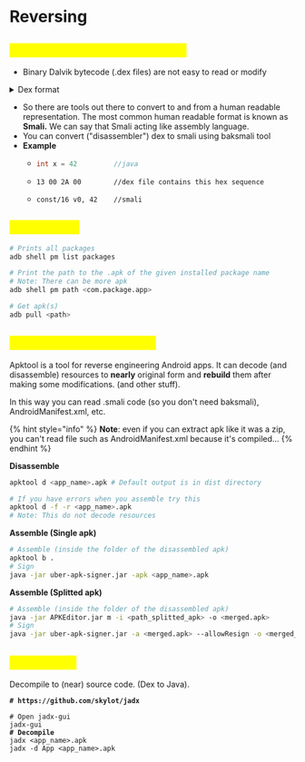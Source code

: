 # Reversing

## <mark style="color:yellow;">Understanding .dex and .smali</mark>

* Binary Dalvik bytecode (.dex files) are not easy to read or modify

<details>

<summary>Dex format</summary>

```
6465780A 30333800 7A44CBBB FB4AE841 0286C06A 8DF19000
3C5DE024 D07326A2 E0010000 70000000 78563412 00000000
00000000 64010000 05000000 70000000 03000000 84000000
01000000 90000000 00000000 00000000 02000000 9C000000
01000000 AC000000 14010000 CC000000 E4000000 EC000000
07010000 2C010000 2F010000 01000000 02000000 03000000
03000000 02000000 00000000 00000000 00000000 01000000
00000000 01000000 01000000 00000000 00000000 FFFFFFFF
00000000 57010000 00000000 01000100 01000000 00000000
04000000 70100000 00000E00 063C696E 69743E00 194C616E
64726F69 642F6170 702F4170 706C6963 6174696F 6E3B0023
4C636F6D 2F627567 736E6167 2F646578 6578616D 706C652F
42756773 6E616741 70703B00 01560026 7E7E4438 7B226D69
6E2D6170 69223A32 362C2276 65727369 6F6E223A 2276302E
312E3134 227D0000 00010001 818004CC 01000000 0A000000
00000000 01000000 00000000 01000000 05000000 70000000
02000000 03000000 84000000 03000000 01000000 90000000
05000000 02000000 9C000000 06000000 01000000 AC000000
01200000 01000000 CC000000 02200000 05000000 E4000000
00200000 01000000 57010000 00100000 01000000 64010000
dex
038zDÀª˚JËAÜ¿jçÒê<]‡$–s&¢‡pxv4dpñêú¨ã‰ï, ˇˇˇˇwp<init="">Landroid/app/Application;</]‡$–s&¢‡pxv4dpñêú¨ã‰ï,>
#Lcom/bugsnag/dexexample/BugsnagApp;
V&~~D8{"min-api":26,"version":"v0.1.14"}ÅÄÃ
pÑêú¨ Ã ‰ Wd
```

* More info: [https://www.bugsnag.com/blog/dex-and-d8/](https://www.bugsnag.com/blog/dex-and-d8/)

</details>

* So there are tools out there to convert to and from a human readable representation. The most common human readable format is known as **Smali.** We can say that Smali acting like assembly language.
* You can convert ("disassembler") dex to smali using baksmali tool
* **Example**
  * ```java
    int x = 42         //java
    ```
  * ```
    13 00 2A 00        //dex file contains this hex sequence
    ```
  * ```
    const/16 v0, 42    //smali
    ```

## <mark style="color:yellow;">Extract APK</mark>

```bash
# Prints all packages
adb shell pm list packages

# Print the path to the .apk of the given installed package name
# Note: There can be more apk
adb shell pm path <com.package.app>

# Get apk(s)
adb pull <path>
```

## <mark style="color:yellow;">**Disassemble & Assemble**</mark>

Apktool is a tool for reverse engineering Android apps. It can decode (and disassemble) resources to **nearly** original form and **rebuild** them after making some modifications. (and other stuff).

In this way you can read .smali code (so you don't need baksmali), AndroidManifest.xml, etc.

{% hint style="info" %}
**Note**: even if you can extract apk like it was a zip, you can't read file such as AndroidManifest.xml because it's compiled...
{% endhint %}

**Disassemble**

```sh
apktool d <app_name>.apk # Default output is in dist directory

# If you have errors when you assemble try this
apktool d -f -r <app_name>.apk
# Note: This do not decode resources
```

**Assemble (Single apk)**

```sh
# Assemble (inside the folder of the disassembled apk)
apktool b .
# Sign
java -jar uber-apk-signer.jar -apk <app_name>.apk
```

**Assemble (Splitted apk)**

```sh
# Assemble (inside the folder of the disassembled apk)
java -jar APKEditor.jar m -i <path_splitted_apk> -o <merged.apk>
# Sign
java -jar uber-apk-signer.jar -a <merged.apk> --allowResign -o <merged_signed>
```

## <mark style="color:yellow;">Dex to Java</mark>

Decompile to (near) source code. (Dex to Java).

<pre class="language-sh"><code class="lang-sh"><strong># https://github.com/skylot/jadx
</strong><strong>
</strong># Open jadx-gui
jadx-gui
<strong># Decompile
</strong>jadx &#x3C;app_name>.apk
jadx -d App &#x3C;app_name>.apk
</code></pre>
